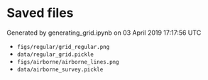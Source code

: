 # Saved files 


Generated by generating_grid.ipynb on 03 April 2019 17:17:56 UTC

*  `figs/regular/grid_regular.png` 
*  `data/regular_grid.pickle` 
*  `figs/airborne/airborne_lines.png` 
*  `data/airborne_survey.pickle` 
